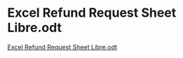 # Excel Refund Request Sheet Libre.odt

[Excel Refund Request Sheet Libre.odt](Excel%20Refund%20Request%20Sheet%20Libre%20odt%207286b4f0e97d451a875d5a8a114a38ca/Excel_Refund_Request_Sheet_Libre.odt)